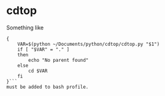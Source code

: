 cdtop
=====

Something like 
```function cdtop()
{
    VAR=$(python ~/Documents/python/cdtop/cdtop.py "$1")
    if [ "$VAR" = "." ]
    then
        echo "No parent found"
    else
        cd $VAR
    fi
}```
must be added to bash profile.